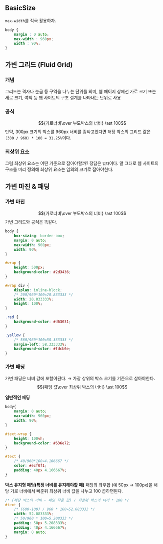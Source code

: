 ## BasicSize
`max-width`를 적극 활용하자.
```css
body {
	margin : 0 auto;
	max-width : 960px;
	width : 90%;
}
```
## 가변 그리드 (Fluid Grid)
### 개념
그리드는 격자나 눈금 등 구역을 나누는 단위를 의미, 웹 페이지 상에선 가로 크기 또는 세로 크기, 여백 등 웹 사이트의 구조 설계를 나타내는 단위로 사용

### 공식
$${가로너비\over 부모박스의 너비} \ast 100$$
만약, 300px 크기의 박스를 960px 너비를 감싸고있다면 해당 박스의 그리드 값은 `(300 / 960) * 100 = 31.25%`이다.

### 최상위 요소
그럼 최상위 요소는 어떤 기준으로 잡아야할까? 정답은 `없다`이다. 말 그대로 웹 사이트의 구조를 미리 정의해 최상위 요소는 임의의 크기로 잡아야한다.

## 가변 마진 & 패딩
### 가변 마진
$${가로너비\over 부모박스의 너비} \ast 100$$
가변 그리드와 공식은  똑같다.
```css
body {
    box-sizing: border-box;
    margin: 0 auto;
    max-width: 960px;
    width: 90%;
}

#wrap {
    height: 500px;
    background-color: #2d3436;
}

#wrap div {
    display: inline-block;
    /* 200/960*100=20.833333 */
    width: 20.833333%;
    height: 100%;
}

.red {
    background-color: #d63031;
}

.yellow {
    /* 560/960*100=58.333333 */
    margin-left: 58.333333%;
    background-color: #fdcb6e;
}
```

### 가변 패딩
가변 패딩은 너비 값에 포함이된다. → 가장 상위의 박스 크기를 기준으로 삼아야한다.
$${패딩 값\over 최상위 박스의 너비} \ast 100$$

**일반적인 패딩**
```css
body{
    margin: 0 auto;
    max-width: 960px;
    width: 90%;
}

#text-wrap {
    height: 100vh;
    background-color: #636e72;
}

#text {
    /* 40/960*100=4.166667 */
    color: #ecf0f1;
    padding: 40px 4.166667%;
}
```

**박스 유지형 패딩(특정 너비를 유지해야할 때)**
패딩의 좌우합 (예 50px → 100px)을 해당 가로 너비에서 빼준뒤 최상위 너비 값을 나누고 100 곱하면된다.
```css
/* (해당 박스의 너비 - 패딩 적용 값) / 최상위 박스의 너비 * 100 */
#text {
    /* (600-100) / 960 * 100=52.083333 */
    width: 52.083333%;
    /* 50/960 * 100=5.208333 */
    padding: 50px 5.208333%;
    padding: 40px 4.166667%;
    margin: 0 auto;
}
```